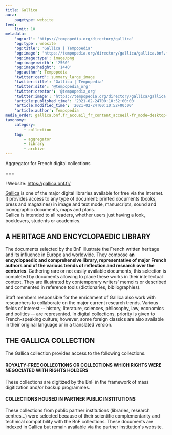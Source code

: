 ```yaml
---
title: Gallica
aura:
    pagetype: website
feed:
    limit: 10
metadata:
    'og:url': 'https://tempopedia.org/directory/gallica'
    'og:type': website
    'og:title': 'Gallica | Tempopedia'
    'og:image': 'https://tempopedia.org/directory/gallica/gallica.bnf.fr_accueil_fr_content_accueil-fr_mode=desktop(720p).png'
    'og:image:type': image/png
    'og:image:width': '2560'
    'og:image:height': '1440'
    'og:author': Tempopedia
    'twitter:card': summary_large_image
    'twitter:title': 'Gallica | Tempopedia'
    'twitter:site': '@tempopedia_org'
    'twitter:creator': '@tempopedia_org'
    'twitter:image': 'https://tempopedia.org/directory/gallica/gallica.bnf.fr_accueil_fr_content_accueil-fr_mode=desktop(720p).png'
    'article:published_time': '2021-02-24T00:10:52+00:00'
    'article:modified_time': '2021-02-24T00:10:52+00:00'
    'article:author': Tempopedia
media_order: gallica.bnf.fr_accueil_fr_content_accueil-fr_mode=desktop(720p).png
taxonomy:
    category:
        - collection
    tag:
        - aggregator
        - library
        - archive
---
```


Aggregator for French digital collections

===

! Website: https://gallica.bnf.fr/

[Gallica](https://gallica.bnf.fr/) is one of the major digital libraries available for free via the Internet. It provides access to any type of document: printed documents (books, press and magazines) in image and text mode, manuscripts, sound and iconographic documents, maps and plans.\
Gallica is intended to all readers, whether users just having a look, booklovers, students or academics.

A HERITAGE AND ENCYCLOPAEDIC LIBRARY
------------------------------------

The documents selected by the BnF illustrate the French written heritage and its influence in Europe and worldwide. They compose **an encyclopaedic and comprehensive library, representative of major French authors and of the various trends of reflection and research over the centuries**. Gathering rare or not easily available documents, this selection is completed by documents allowing to place these works in their intellectual context. They are illustrated by contemporary writers' memoirs or described and commented in reference tools (dictionaries, bibliographies).

Staff members responsible for the enrichment of Gallica also work with researchers to collaborate on the major current research trends. Various fields of interest -- history, literature, sciences, philosophy, law, economics and politics -- are represented. In digital collections, priority is given to French-speaking culture; however, some foreign classics are also available in their original language or in a translated version.

THE GALLICA COLLECTION
----------------------

The Gallica collection provides access to the following collections.

#### ROYALTY-FREE COLLECTIONS OR COLLECTIONS WHICH RIGHTS WERE NEGOCIATED WITH RIGHTS HOLDERS

These collections are digitized by the BnF in the framework of mass digitization and/or backup programmes.

#### COLLECTIONS HOUSED IN PARTNER PUBLIC INSTITUTIONS

These collections from public partner institutions (libraries, research centres...) were selected because of their scientific complementarity and technical compatibility with the BnF collections. These documents are indexed in Gallica but remain available via the partner institution's website.